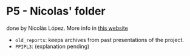 # P5 - Nicolas' folder

done by Nicolás López. More info in [this website](https://sites.google.com/view/nicolaslopezrozo)

- `old_reports`: keeps archives from past presentations of the project.
- `PPIPL3`: (explanation pending)